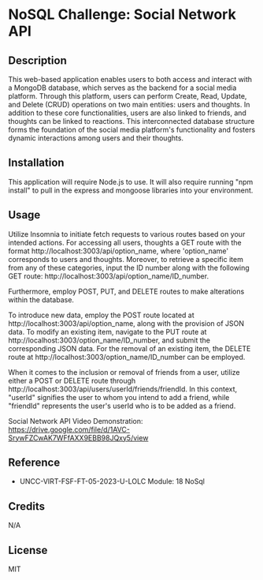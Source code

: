# NoSQL Challenge: Social Network API

## Description


This web-based application enables users to both access and interact with a MongoDB database, which serves as the backend for a social media platform. Through this platform, users can perform Create, Read, Update, and Delete (CRUD) operations on two main entities: users and thoughts. In addition to these core functionalities, users are also linked to friends, and thoughts can be linked to reactions. This interconnected database structure forms the foundation of the social media platform's functionality and fosters dynamic interactions among users and their thoughts.

## Installation

This application will require Node.js to use. It will also require running "npm install" to pull in the express and mongoose libraries into your environment.


## Usage

Utilize Insomnia to initiate fetch requests to various routes based on your intended actions. For accessing all users, thoughts a GET route with the format http://localhost:3003/api/option_name, where 'option_name' corresponds to users and thoughts. Moreover, to retrieve a specific item from any of these categories, input the ID number along with the following GET route: http://localhost:3003/api/option_name/ID_number.

Furthermore, employ POST, PUT, and DELETE routes to make alterations within the database.

To introduce new data, employ the POST route located at http://localhost:3003/api/option_name, along with the provision of JSON data. To modify an existing item, navigate to the PUT route at http://localhost:3003/option_name/ID_number, and submit the corresponding JSON data. For the removal of an existing item, the DELETE route at http://localhost:3003/option_name/ID_number can be employed.

When it comes to the inclusion or removal of friends from a user, utilize either a POST or DELETE route through http://localhost:3003/api/users/userId/friends/friendId. In this context, "userId" signifies the user to whom you intend to add a friend, while "friendId" represents the user's userId who is to be added as a friend.


Social Network API Video Demonstration: https://drive.google.com/file/d/1AVC-SrywFZCwAK7WFfAXX9EBB98JQxy5/view

## Reference

- UNCC-VIRT-FSF-FT-05-2023-U-LOLC Module: 18 NoSql


## Credits

N/A

## License
MIT